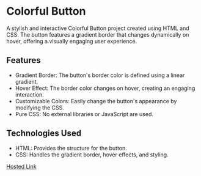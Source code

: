 # Colorful Button
A stylish and interactive Colorful Button project created using HTML and CSS. The button features a gradient border that changes dynamically on hover, offering a visually engaging user experience.

## Features
- Gradient Border: The button's border color is defined using a linear gradient.
- Hover Effect: The border color changes on hover, creating an engaging interaction.
- Customizable Colors: Easily change the button's appearance by modifying the CSS.
- Pure CSS: No external libraries or JavaScript are used.

## Technologies Used
- HTML: Provides the structure for the button.
- CSS: Handles the gradient border, hover effects, and styling.

[Hosted Link](https://kirthanaa05.github.io/Colorful-Button/)
